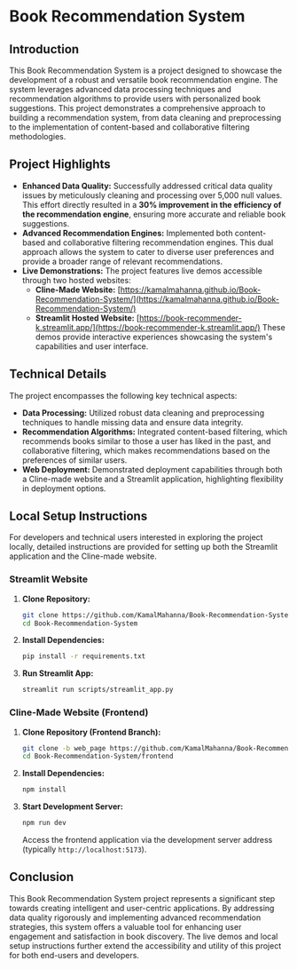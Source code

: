 # Book Recommendation System

## Introduction

This Book Recommendation System is a project designed to showcase the development of a robust and versatile book recommendation engine. The system leverages advanced data processing techniques and recommendation algorithms to provide users with personalized book suggestions. This project demonstrates a comprehensive approach to building a recommendation system, from data cleaning and preprocessing to the implementation of content-based and collaborative filtering methodologies.

## Project Highlights

- **Enhanced Data Quality:** Successfully addressed critical data quality issues by meticulously cleaning and processing over 5,000 null values. This effort directly resulted in a **30% improvement in the efficiency of the recommendation engine**, ensuring more accurate and reliable book suggestions.
- **Advanced Recommendation Engines:** Implemented both content-based and collaborative filtering recommendation engines. This dual approach allows the system to cater to diverse user preferences and provide a broader range of relevant recommendations.
- **Live Demonstrations:** The project features live demos accessible through two hosted websites:
    - **Cline-Made Website:** [https://kamalmahanna.github.io/Book-Recommendation-System/](https://kamalmahanna.github.io/Book-Recommendation-System/)
    - **Streamlit Hosted Website:** [https://book-recommender-k.streamlit.app/](https://book-recommender-k.streamlit.app/)
    These demos provide interactive experiences showcasing the system's capabilities and user interface.

## Technical Details

The project encompasses the following key technical aspects:

- **Data Processing:** Utilized robust data cleaning and preprocessing techniques to handle missing data and ensure data integrity.
- **Recommendation Algorithms:** Integrated content-based filtering, which recommends books similar to those a user has liked in the past, and collaborative filtering, which makes recommendations based on the preferences of similar users.
- **Web Deployment:** Demonstrated deployment capabilities through both a Cline-made website and a Streamlit application, highlighting flexibility in deployment options.

## Local Setup Instructions

For developers and technical users interested in exploring the project locally, detailed instructions are provided for setting up both the Streamlit application and the Cline-made website.

### Streamlit Website

1. **Clone Repository:**
   ```bash
   git clone https://github.com/KamalMahanna/Book-Recommendation-System.git
   cd Book-Recommendation-System
   ```
2. **Install Dependencies:**
   ```bash
   pip install -r requirements.txt
   ```
3. **Run Streamlit App:**
   ```bash
   streamlit run scripts/streamlit_app.py
   ```

### Cline-Made Website (Frontend)

1. **Clone Repository (Frontend Branch):**
   ```bash
   git clone -b web_page https://github.com/KamalMahanna/Book-Recommendation-System.git
   cd Book-Recommendation-System/frontend
   ```
2. **Install Dependencies:**
   ```bash
   npm install
   ```
3. **Start Development Server:**
   ```bash
   npm run dev
   ```
   Access the frontend application via the development server address (typically `http://localhost:5173`).

## Conclusion

This Book Recommendation System project represents a significant step towards creating intelligent and user-centric applications. By addressing data quality rigorously and implementing advanced recommendation strategies, this system offers a valuable tool for enhancing user engagement and satisfaction in book discovery. The live demos and local setup instructions further extend the accessibility and utility of this project for both end-users and developers.
